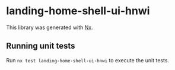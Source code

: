 # landing-home-shell-ui-hnwi

This library was generated with [Nx](https://nx.dev).

## Running unit tests

Run `nx test landing-home-shell-ui-hnwi` to execute the unit tests.

